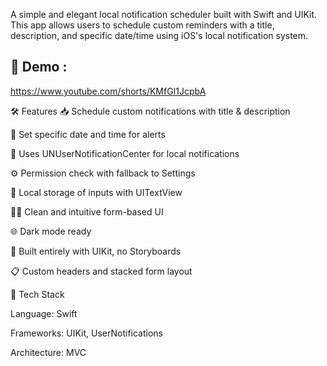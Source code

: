 A simple and elegant local notification scheduler built with Swift and UIKit. This app allows users to schedule custom reminders with a title, description, and specific date/time using iOS's local notification system.

## 📸 Demo :

https://www.youtube.com/shorts/KMfGI1JcpbA


🛠 Features
📥 Schedule custom notifications with title & description

📅 Set specific date and time for alerts

🔔 Uses UNUserNotificationCenter for local notifications

⚙️ Permission check with fallback to Settings

💾 Local storage of inputs with UITextView

🧑‍💻 Clean and intuitive form-based UI

🌐 Dark mode ready

📲 Built entirely with UIKit, no Storyboards

📋 Custom headers and stacked form layout


🧱 Tech Stack

Language: Swift

Frameworks: UIKit, UserNotifications

Architecture: MVC

